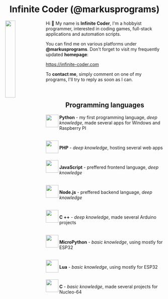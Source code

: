<h1 align="center">Infinite Coder (@markusprograms)</h1>

<div align="left">
  <img src="https://github.com/user-attachments/assets/ea80a4ed-ea43-4be6-9c72-1e279a847560" width="25%" align="left">
</div>
<div align="left">
  <p>Hi 👋 My name is <b>Infinite Coder</b>, I'm a hobbyist programmer, interested in coding games, full-stack applications and automation scripts. </p>
  <p>You can find me on various platforms under <b>@markusprograms</b>. Don't forget to visit my frequently updated <b>homepage</b>: </p>
  <p><a href="https://infinite-coder.com">https://infinite-coder.com</a></p>
  <p>To <b>contact me</b>, simply comment on one of my programs, I'll try to reply as soon as I can. </p>
</div>

<br>

<h2 align="center">Programming languages</h2>

<img src="https://github.com/user-attachments/assets/53f269cb-e400-4751-b9d7-ca3ba3704a43" width="40px" height="40px" align="left">
<p align="left"><b>Python</b> - my first programming language, <i>deep knowledge</i>, made several apps for Windows and Raspberry PI</p>

<br>

<img src="https://github.com/user-attachments/assets/2af1d73d-c7a0-41c2-b47e-30c5c1fffb95" width="40px" align="left">
<p align="left"><b>PHP</b> - <i>deep knowledge</i>, hosting several web apps</p>

<br>

<img src = "https://github.com/user-attachments/assets/fa240f2c-d279-4fb5-a9d9-76ba5c5e7708" width="40px" height="40px" align="left">
<p align="left"><b>JavaScript</b> - preffered frontend language, <i>deep knowledge</i></p>

<br>

<img src = "https://github.com/user-attachments/assets/a0b718da-b80f-48e0-9cb8-0ae00ccfadb1" width="40px" align="left">
<p align="left"><b>Node.js</b> - preffered backend language, <i>deep knowledge</i></p>

<br>

<img src="https://github.com/user-attachments/assets/fbc3d4c8-7a87-4f79-aede-bca55a6bc695" width="40px" height="40px" align="left">
<p align="left"><b>C ++</b> - <i>deep knowledge</i>, made several Arduino projects</p>

<br>

<img src="https://github.com/user-attachments/assets/339dc5bc-92f8-46fa-8183-6c40b96bfe66" width="40px" height="40px" align="left">
<p align="left"><b>MicroPython</b> - <i>basic knowledge</i>, using mostly for ESP32</p>

<br>

<img src="https://github.com/user-attachments/assets/db420217-15d6-42de-9570-998b285031b5" width="40px" height="40px" align="left">
<p align="left"><b>Lua</b> - <i>basic knowledge</i>, using mostly for ESP32</p>

<br>

<img src="https://github.com/user-attachments/assets/c55aece4-df13-4673-9f45-a665640e5f5d" width="40px" height="40px" align="left">
<p align="left"><b>C</b> - <i>basic knowledge</i>, made several projects for Nucleo-64</p>

<br>
